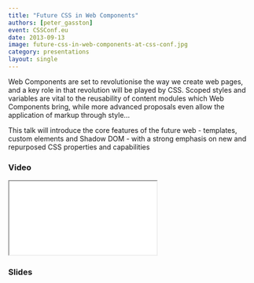 ```yaml
---
title: "Future CSS in Web Components"
authors: [peter_gasston]
event: CSSConf.eu
date: 2013-09-13
image: future-css-in-web-components-at-css-conf.jpg
category: presentations
layout: single
---
```


Web Components are set to revolutionise the way we create web pages, and a key
role in that revolution will be played by CSS. Scoped styles and variables are
vital to the reusability of content modules which Web Components bring, while
more advanced proposals even allow the application of markup through style...

<!-- Excerpt -->

This talk will introduce the core features of the future web - templates, custom
elements and Shadow DOM - with a strong emphasis on new and repurposed CSS
properties and capabilities

### Video

<div class="iframe-wrap">
    <iframe src="//www.youtube.com/embed/U45e-zq4bTs" itemprop="video"></iframe>
</div>

### Slides

<script async class="speakerdeck-embed" data-id="d002a6d0fe8b0130332246511f7d7b12" data-ratio="1.33507170795306" src="//speakerdeck.com/assets/embed.js"></script>
